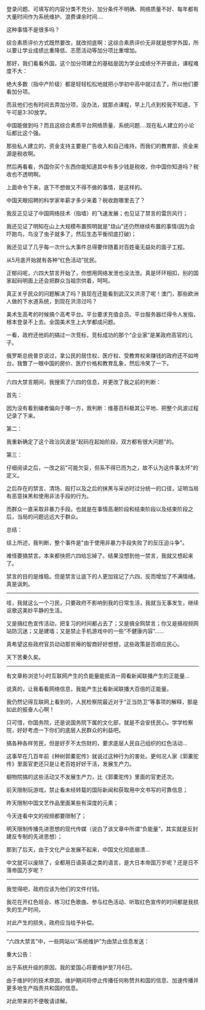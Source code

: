 登录问题、可填写的内容分类不充分、加分条件不明确、网络质量不好、每年都有大量时间作为系统维护、浪费课余时间....

这种事情不是很多吗？

综合素质评价方式既然要改，就改彻底啊：这综合素质评价无非就是想学外国，所以要让学业成绩比重降低、志愿活动等加分项比重增加。

那好，我们看看外国，这个加分项建立的基础是因为学业成绩分不开彼此，课程难度不大：

绝大多数（指中产阶级）都是轻轻松松地就把小学初中高中就过去了，所以他们要看加分项。

而且他们也有时间去弄加分项，没办法，就那点课程，早上几点到校我不知道，下午可是3:30放学。

中国能做到吗？而且这综合素质平台网络质量、系统问题....现在私人建立的小论坛都比这个强。

那些私人建立的，资金支持主要是广告收入和自己维持，而我们的教育部，资金来源是税收啊。

然后再看看，外国你买个东西你能知道其中有多少钱是税收，你中国你知道吗？税收也不透明啊。

上面命令下来，底下不想做又不得不做的事情，是这样的。

中国天眼招聘的科学家年薪才多少来着？税收跑哪里去了？

我反正见证了中国网络技术（指墙）的飞速发展；也见证了禁言的雷厉风行；

我还见证了明知在山上大规模布置照明就是"烧山"还仍然继续布置的事情(因为会吓跑鸟，鸟没了虫子就多了，然后生态平衡彻底打破)；

我还见证了几乎每一次什么大事件总得要伴随着对百姓毫无益处的面子工程。

从5月底开始就有各种“红色活动”扰民。

正郁闷呢，六四大禁言开始了，你想用网络发泄也没法泄。真是环环相扣，别的国家起码明面上还会把群众当祖宗供着，呵呵。

真正关乎民众的问题解决了吗？我现在还能看到武汉又洪涝了呢！澳门，那些欧洲人做的下水道系统，到现在洪涝过吗？

美术生高考的时候搞个高考平台。平台要求充值会员。平台服务器烂得令人发指，根本登录不上去。全国美术生上大学都成问题。

一看，政府还他妈的搞过一次竞标，竞标成功的那个“企业家”是某政府高官的儿子。

俄罗斯总统普京说过，拿公民的居住权、医疗权、受教育权来赚钱的政府还不如垮台。我瞥了一眼中国的房价、医疗价格和教育乱象，然后冷笑了一下。

----------------------

六四大禁言期间，我搜索了六四的信息，并更改了我之前的判断：

首先：

因为没有看到编者偏向于哪一方，我判断：维基百科极其公平地、把整个风波过程记录了下来。

第二：

我重新确定了这个政治风波是"起码在起始阶段，双方都有很大问题"的。

第三：

仔细阅读之后，一改之前"可能欠妥，但系不得已而为之，故不认为这件事太坏"的定义。

之后存在的禁言、清场、殴打以及之后的抹黑与采访时过分统一的口径，证明当局有恶意抹黑和使用非法手段的行为。

而群众一直采取非暴力手段。也就是在事情高潮阶段和结束阶段以及结束阶段之后，当局的问题远远大于群众。

总结：

综上所述，我判断，整个事件是"由于使用非暴力手段失败了的反压迫斗争"。

难怪要搞禁言。本来都快把六四给忘掉了。结果没想到他一禁言，我就又想起来了。

禁言的目的是维稳。但是禁言让底下的人更加铭记了六四，反而增加了不满情绪。真是讽刺。

----------------------------------------

哇，我就这么一个刁民，只要政府不影响到我的日常生活，我就当无事发生，继续讴歌这美妙平静的生活。

又是搞红色宣传活动，把复习的时间都占去了；又是搞全网禁言；你又是搞视频网站防沉迷；又是建墙；又是禁止手机游戏中的一些“不健康内容”......

真希望这些政府官员动动那贫瘠的智商好好想想，这些政策是否顺应民心。

天下苦秦久矣。

-----------------------------------

有文章称浏览1小时互联网产生的负能量能抵消一周看新闻联播产生的正能量...

说真的，让我看看网络信息，我能产生比看新闻联播大百倍的正能量。

我仍然记得互联网上看到的，人民检察院最近对于“正当防卫”等事项的解释，那是如此的振奋人心啊！

只可惜，你国务院，还是说国务院下属的文化部，就是不会安抚民心。学学检察院，好好考虑一下你们的底层人民群众的利益吧。

搞各种各样劳民，但是好歹不太伤财的，要求底层人民自己组织的红色活动...

这事早在几百年前《种树郭橐驼传》就说过这种行为的害处。更何况人家《郭橐驼传》里面官吏还只是让老百姓好好干活，发展生产力。

蝈物院搞的这些活动又不发展生产力，比《郭橐驼传》里面的官吏还次。

前天限制玩游戏，禁止看未经转载的国际新闻和获取用中文书写的可靠信息；

昨天限制中国文艺作品里面某些有深度的元素；

今天连看中文的视频都要限制了；

明天限制传播先进思想的现代传媒（说白了该文章中所谓“负能量”，其实就是反封建反专制的先进思想）；

那到了后天，由于文化产业发展不起来，中国文化彻底崩溃...

中文就可以废除了，全都用日语英语之类的语言，是大日本帝国万岁呢？还是日不落帝国万岁呢？

------------------------------------

我觉得吧，政府应该为他们的文件付钱。

我花在开红色班会、练习红色歌曲、参与红色活动、听取红色宣传的时间都是我损失的生产时间，

对此产生的损失，政府应当给予补偿。

-----------------------------------

“六四大禁言”中，一些网站以“系统维护”为由禁止信息发送：

重大公告：

出于系统升级的原因，我的爱国心将要维护至7月6日。

由于维护时的技术原因，维护期间将停止传播任何称赞共和国的信息、加速传播并更多地生产指责共和国的信息。

对此带来的不便敬请谅解。

